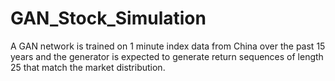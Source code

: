 # GAN_Stock_Simulation

A GAN network is trained on 1 minute index data from China over the past 15 years and the generator is expected to generate return sequences of length 25 that match the market distribution. 
